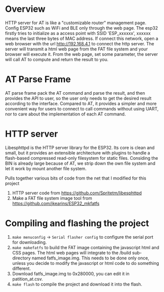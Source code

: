 # Overview
HTTP server for AT is like a "customizable router" management page. Config ESP32 such as WiFi and BLE only through the web page. 
The esp32 firstly tries to initialize as a access point with SSID 'ESP_xxxxxx', xxxxxx means the last three bytes of MAC address. If connect this network, open a web browser with the url http://192.168.4.1 to connect the http server. The server will transmit a html web page from the FAT file system and your browser will execute it. From the web page, set some parameter, the server will call AT to compute and return the result to you.

# AT Parse Frame
AT parse frame pack the AT command and parse the result, and then provides the API to user, so the user only needs to get the desired result according to the interface. Compared to AT, it provides a simpler and more convenient way for users to connect to call commands without using UART, nor to care about the implementation of each AT command.

# HTTP server
Libesphttpd is the HTTP server library for the ESP32. Its core is clean and small, but it provides an extensible architecture with plugins to handle a flash-based compressed read-only filesystem for static files. Considing the BIN is already large because of AT, we strip down the own file system and let it work by mount another file system.

Pulls together various bits of code from the net that I modified for this project
1. HTTP server code from https://github.com/Spritetm/libesphttpd
2. Make a FAT file system image tool from https://github.com/jkearins/ESP32_mkfatfs

# Compiling and flashing the project
1. `make menuconfig` -> `Serial flasher config` to configure the serial port for downloading.
2. `make makefatfs` to build the FAT image containing the javascript html and CSS pages. The html web pages will integrate to the /build sub-directory named fatfs_image.img. This needs to be done only once, unless you decide to modify the javascript or html code to do something different.
3. Download fatfs_image.img to 0x280000, you can edit it in patition_at.csv.
4. `make flash` to compile the project and download it into the flash.
